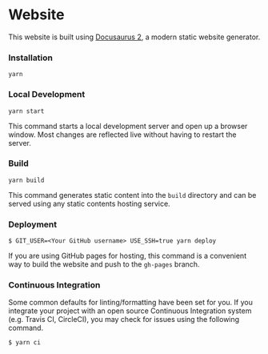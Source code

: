 # Website

This website is built using [Docusaurus 2](https://v2.docusaurus.io/), a modern static website generator.

### Installation

```shell script
yarn
```

### Local Development

```shell script
yarn start
```

This command starts a local development server and open up a browser window. Most changes are reflected live without having to restart the server.

### Build

```shell script
yarn build
```

This command generates static content into the `build` directory and can be served using any static contents hosting service.

### Deployment

```
$ GIT_USER=<Your GitHub username> USE_SSH=true yarn deploy
```

If you are using GitHub pages for hosting, this command is a convenient way to build the website and push to the `gh-pages` branch.

### Continuous Integration

Some common defaults for linting/formatting have been set for you. If you integrate your project with an open source Continuous Integration system (e.g. Travis CI, CircleCI), you may check for issues using the following command.

```
$ yarn ci
```
